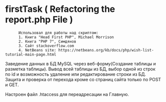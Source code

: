 # firstTask ( Refactoring the report.php File )

          Использовал для работы над скриптом:
          1. Книга "Head First PHP", Michael Morrison
          2. Книга "PHP 7", Симдянов
          3. Сайт stackoverflow.com
          4. NetBeans site: https://netbeans.org/kb/docs/php/wish-list-tutorial-main-page.html

Заведение данных в БД MySQL через веб-форму(Создание таблицы и разметка таблицы). 
Вывод всей таблицы из БД, выбор одной из строк по id и возможность удаление или 
редактирование строки из БД. Защита и проверка от перехода кроме со страниц сайта 
только по POST и GET. 

Настроен файл .htaccess для переадресации на Главную. 
